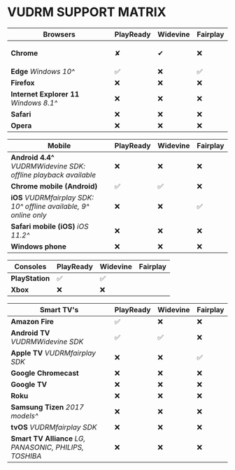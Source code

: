 # VUDRM SUPPORT MATRIX

| Browsers | PlayReady | Widevine | Fairplay |
|-|-|-|-|
| **Chrome** | <p>&#10008;</p> | <p>&#10004;</p> | :x: | :white_check_mark: | :x: | :x: |
| **Edge** _Windows 10^_ | :white_check_mark: | :x: | :white_check_mark: | :x: | :x: | :white_check_mark: |
| **Firefox** | :x: | :x: | :x: | :x: | :white_check_mark: | :x: |
| **Internet Explorer 11** _Windows 8.1^_ | :x: | :x: | :x: | :x: | :x: | :x: |
| **Safari** | :x: | :x: | :x: | :x: | :x: | :x: |
| **Opera** | :x: | :x: | :x: | :x: | :x: | :x: |

| Mobile | PlayReady | Widevine | Fairplay |
|-|-|-|-|
| **Android 4.4^** _VUDRMWidevine SDK: offline playback available_ | :x: | :x: | :x: | :x: | :white_check_mark: |
| **Chrome mobile (Android)** | :white_check_mark: | :white_check_mark: | :x: | :x: | :x: |
| **iOS** _VUDRMfairplay SDK: 10^ offline available, 9^ online only_ | :x: | :x: | :white_check_mark: | :white_check_mark: | :x: |
| **Safari mobile (iOS)** _iOS 11.2^_ | :x: | :x: | :x: | :x: | :x: |
| **Windows phone** | :x: | :x: | :x: | :x: | :x: |

| Consoles | PlayReady | Widevine | Fairplay |
|-|-|-|-|
| **PlayStation** | :white_check_mark: | :white_check_mark: |
| **Xbox** | :x: | :x: |

| Smart TV's | PlayReady | Widevine | Fairplay |
|-|-|-|-|
| **Amazon Fire** | :white_check_mark: | :x: | :x: | :x: | :x: | :white_check_mark: | :white_check_mark: | :x: | :white_check_mark: |
| **Android TV** _VUDRMWidevine SDK_ | :white_check_mark: | :white_check_mark: | :x: | :white_check_mark: | :white_check_mark: | :white_check_mark: | :x: | :x: | :white_check_mark: |
| **Apple TV** _VUDRMfairplay SDK_ | :x: | :x: | :white_check_mark: | :x: | :x: | :x: | :x: | :white_check_mark: | :x: |
| **Google Chromecast** | :x: | :x: | :x: | :x: | :x: | :x: | :x: | :x: | :x: |
| **Google TV** | :x: | :x: | :x: | :x: | :x: | :x: | :x: | :x: | :x: |
| **Roku** | :x: | :x: | :x: | :x: | :x: | :x: | :x: | :x: | :x: |
| **Samsung Tizen** _2017 models^_ | :x: | :x: | :x: | :x: | :x: | :x: | :x: | :x: | :x: |
| **tvOS** _VUDRMfairplay SDK_ | :x: | :x: | :x: | :x: | :x: | :x: | :x: | :x: | :x: |
| **Smart TV Alliance** _LG, PANASONIC, PHILIPS, TOSHIBA_ | :x: | :x: | :x: | :x: | :x: | :x: | :x: | :x: | :x: |
